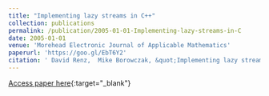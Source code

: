 ```yaml
---
title: "Implementing lazy streams in C++"
collection: publications
permalink: /publication/2005-01-01-Implementing-lazy-streams-in-C
date: 2005-01-01
venue: 'Morehead Electronic Journal of Applicable Mathematics'
paperurl: 'https://goo.gl/EbT6Y2'
citation: ' David Renz,  Mike Borowczak, &quot;Implementing lazy streams in C++.&quot; Morehead Electronic Journal of Applicable Mathematics, 2005.'
---
```

[Access paper here](https://goo.gl/EbT6Y2){:target="_blank"}
